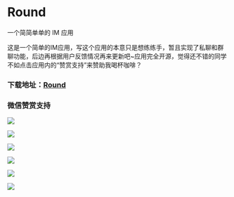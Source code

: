 # Round
一个简简单单的 IM 应用

这是一个简单的IM应用，写这个应用的本意只是想练练手，暂且实现了私聊和群聊功能，后边再根据用户反馈情况再来更新吧~应用完全开源，觉得还不错的同学不如点击应用内的“赞赏支持”来赞助我喝杯咖啡？

### 下载地址：[Round](https://www.pgyer.com/Round)

### 微信赞赏支持

![](screenshot/qrcode.png)

![](screenshot/1.png)

![](screenshot/2.png)



![](screenshot/3.png)



![](screenshot/4.png)



![](screenshot/5.png)

